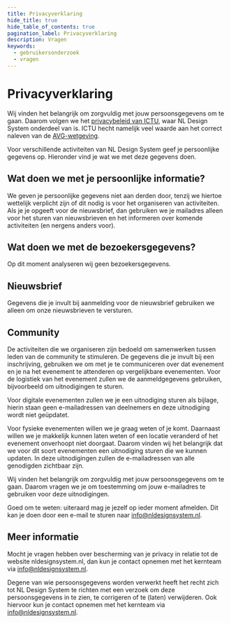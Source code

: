 ```yaml
---
title: Privacyverklaring
hide_title: true
hide_table_of_contents: true
pagination_label: Privacyverklaring
description: Vragen
keywords:
  - gebruikersonderzoek
  - vragen
---
```


# Privacyverklaring

Wij vinden het belangrijk om zorgvuldig met jouw persoonsgegevens om te gaan. Daarom volgen we het [privacybeleid van ICTU](https://www.ictu.nl/hoe-bereikt-u-ons/privacy), waar NL Design System onderdeel van is. ICTU hecht namelijk veel waarde aan het correct naleven van de [AVG-wetgeving](https://www.autoriteitpersoonsgegevens.nl/themas/basis-avg/avg-algemeen/de-avg-in-het-kort).

Voor verschillende activiteiten van NL Design System geef je persoonlijke gegevens op. Hieronder vind je wat we met deze gegevens doen.

## Wat doen we met je persoonlijke informatie?

We geven je persoonlijke gegevens niet aan derden door, tenzij we hiertoe wettelijk verplicht zijn of dit nodig is voor het organiseren van activiteiten. Als je je opgeeft voor de nieuwsbrief, dan gebruiken we je mailadres alleen voor het sturen van nieuwsbrieven en het informeren over komende activiteiten (en nergens anders voor).

## Wat doen we met de bezoekersgegevens?

Op dit moment analyseren wij geen bezoekersgegevens.

## Nieuwsbrief

Gegevens die je invult bij aanmelding voor de nieuwsbrief gebruiken we alleen om onze nieuwsbrieven te versturen.

## Community

De activiteiten die we organiseren zijn bedoeld om samenwerken tussen leden van de community te stimuleren. De gegevens die je invult bij een inschrijving, gebruiken we om met je te communiceren over dat evenement en je na het evenement te attenderen op vergelijkbare evenementen. Voor de logistiek van het evenement zullen we de aanmeldgegevens gebruiken, bijvoorbeeld om uitnodigingen te sturen.

Voor digitale evenementen zullen we je een uitnodiging sturen als bijlage, hierin staan geen e-mailadressen van deelnemers en deze uitnodiging wordt niet geüpdatet.

Voor fysieke evenementen willen we je graag weten of je komt. Daarnaast willen we je makkelijk kunnen laten weten of een locatie veranderd of het evenement onverhoopt niet doorgaat. Daarom vinden wij het belangrijk dat we voor dit soort evenementen een uitnodiging sturen die we kunnen updaten. In deze uitnodigingen zullen de e-mailadressen van alle genodigden zichtbaar zijn.

Wij vinden het belangrijk om zorgvuldig met jouw persoonsgegevens om te gaan. Daarom vragen we je om toestemming om jouw e-mailadres te gebruiken voor deze uitnodigingen.

Goed om te weten: uiteraard mag je jezelf op ieder moment afmelden. Dit kan je doen door een e-mail te sturen naar [info@nldesignsystem.nl](mailto:info@nldesignsystem.nl).

## Meer informatie

Mocht je vragen hebben over bescherming van je privacy in relatie tot de website nldesignsystem.nl, dan kun je contact opnemen met het kernteam via [info@nldesignsystem.nl](mailto:info@nldesignsystem.nl).

Degene van wie persoonsgegevens worden verwerkt heeft het recht zich tot NL Design System te richten met een verzoek om deze persoonsgegevens in te zien, te corrigeren of te (laten) verwijderen. Ook hiervoor kun je contact opnemen met het kernteam via [info@nldesignsystem.nl](mailto:info@nldesignsystem.nl).

